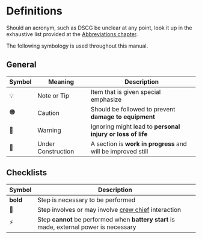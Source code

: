 # Definitions

Should an acronym, such as DSCG be unclear at any point, look it up in the
exhaustive list provided at the [Abbreviations chapter](../abbreviations.md).

The following symbology is used throughout this manual.

## General

| Symbol | Meaning            | Description                                                  |
| ------ | ------------------ | ------------------------------------------------------------ |
| 💡     | Note or Tip        | Item that is given special emphasize                         |
| 🟠     | Caution            | Should be followed to prevent **damage to equipment**        |
| 🔴     | Warning            | Ignoring might lead to **personal injury or loss of life**   |
| 🚧     | Under Construction | A section is **work in progress** and will be improved still |

<!-- ⚠️🚨 -->

## Checklists

| Symbol   | Description                                                                              |
| -------- | ---------------------------------------------------------------------------------------- |
| **bold** | Step is necessary to be performed                                                        |
| 🔧       | Step involves or may involve [crew chief](../crew_chief/overview.md) interaction         |
| ⚡       | Step **cannot** be performed when **battery start** is made, external power is necessary |
